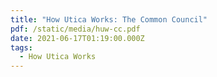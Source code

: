 ```yaml
---
title: "How Utica Works: The Common Council"
pdf: /static/media/huw-cc.pdf
date: 2021-06-17T01:19:00.000Z
tags:
  - How Utica Works
---
```

